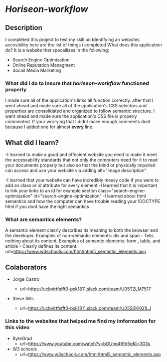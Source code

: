 # *Horiseon-workflow*

## Description
I completed this project to test my skill on Identifying an websites accesibility here are the list of things i completed
What does this application do? It is a website that specailizes in the following:
* Search Engine Optimization
* Online Reputation Managment
* Socail Media Marketing
### What did i do to insure that *horiseon-workflow* functioned properly
I made sure all of the application's links all function correctly.
after that I went ahead and made sure all of the application's CSS selectors and properties are consolidated and organized to follow semantic structure.
I went ahead and made sure the application's CSS file is properly commented.
If your worrying that I didnt make enough comments dont because I added one for almost **every** line.

## What did I learn?
-I learned to make a good and effecient website you need to make it meet the accessability standards that not only the computers need for it to read your documents properly but also so that the blind or physically impaired can access and use your website via adding alt="image description"

-I learned that your website can have incredibly messy code if you were to add an class or id attribute for every element
-I learned that it is important to link your links to an id for example section class="search-engine-optimization" id="search-engine-optimization"
-I learned about html semantics and how the computer can have trouble reading your !DOCTYPE html if you dont have the right semantics

### What are semantics elements?
A semantic element clearly describes its meaning to both the browser and the developer.
Examples of non-semantic elements: div and span - Tells nothing about its content.
Examples of semantic elements: form , table, and article - Clearly defines its content.
url=https://www.w3schools.com/html/html5_semantic_elements.asp

## Colaborators 
* Jorge Castro
     * url=https://ucbvirtfsfft0-pxk1811.slack.com/team/U05T2LM7517

* Steve Sills
     * url=https://ucbvirtfsfft0-pxk1811.slack.com/team/U05S0KKG1LJ
### Links to the websites that helped me find my imformation for this video
* ByteGrad
    * url=https://www.youtube.com/watch?v=bOUhq46fd5g&t=303s
* W3 schools
    * url=https://www.w3schools.com/html/html5_semantic_elements.asp



